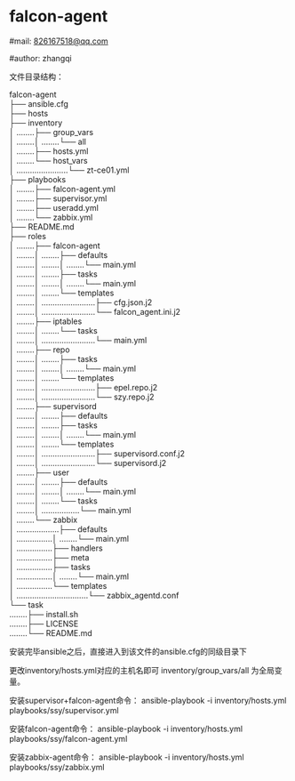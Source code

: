 # falcon-agent

#mail: 826167518@qq.com

#author: zhangqi

文件目录结构：

falcon-agent <br />
├── ansible.cfg <br />
├── hosts<br />
├── inventory<br />
│ ........├── group_vars<br />
│ ........│ ........└── all<br />
│ ........├── hosts.yml<br />
│ ........└── host_vars<br />
│ .......................└── zt-ce01.yml<br />
├── playbooks<br />
│ ........├── falcon-agent.yml<br />
│ ........├── supervisor.yml<br />
│ ........├── useradd.yml<br />
│ ........└── zabbix.yml<br />
├── README.md<br />
├── roles<br />
│ ........├── falcon-agent<br />
│ ........│ ........├── defaults<br />
│ ........│ ........│ ........└── main.yml<br />
│ ........│ ........├── tasks<br />
│ ........│ ........│ ........└── main.yml<br />
│ ........│ ........└── templates<br />
│ ........│ ........................├── cfg.json.j2<br />
│ ........│ ........................└── falcon_agent.ini.j2<br />
│ ........├── iptables<br />
│ ........│ ........└── tasks<br />
│ ........│ ........................└── main.yml<br />
│ ........├── repo<br />
│ ........│ ........├── tasks<br />
│ ........│ ........│ ........└── main.yml<br />
│ ........│ ........└── templates<br />
│ ........│ ........................├── epel.repo.j2<br />
│ ........│ ........................└── szy.repo.j2<br />
│ ........├── supervisord<br />
│ ........│ ........├── defaults<br />
│ ........│ ........├── tasks<br />
│ ........│ ........│ ........└── main.yml<br />
│ ........│ ........└── templates<br />
│ ........│ ........................├── supervisord.conf.j2<br />
│ ........│ ........................└── supervisord.j2<br />
│ ........├── user<br />
│ ........│ ........├── defaults<br />
│ ........│ ........│ ........└── main.yml<br />
│ ........│ ........└── tasks<br />
│ ........│ .................└── main.yml<br />
│ ........└── zabbix<br />
│ ...................├── defaults<br />
│ ................│ ........└── main.yml<br />
│ ................├── handlers<br />
│ ................├── meta<br />
│ ................├── tasks<br />
│ ................│ ........└── main.yml<br />
│ ................└── templates<br />
│ ................................└── zabbix_agentd.conf<br />
└── task<br />
........├── install.sh<br />
........├── LICENSE<br />
........└── README.md<br />


安装完毕ansible之后，直接进入到该文件的ansible.cfg的同级目录下

更改inventory/hosts.yml对应的主机名即可
inventory/group_vars/all 为全局变量。

安装supervisor+falcon-agent命令：
ansible-playbook -i inventory/hosts.yml playbooks/ssy/supervisor.yml 

安装falcon-agent命令：
ansible-playbook -i inventory/hosts.yml playbooks/ssy/falcon-agent.yml

安装zabbix-agent命令：
ansible-playbook -i inventory/hosts.yml playbooks/ssy/zabbix.yml
